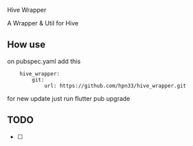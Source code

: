 Hive Wrapper

A Wrapper & Util for Hive


## How use
on pubspec.yaml add this
```
    hive_wrapper:
        git:
            url: https://github.com/hpn33/hive_wrapper.git
```

for new update just run flutter pub upgrade


## TODO
* [ ] 
